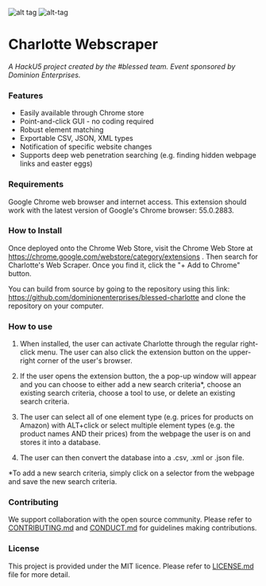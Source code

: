 
![alt tag](https://github.com/dominionenterprises/blessed-charlotte/blob/master/download.png)  ![alt-tag](https://github.com/dominionenterprises/blessed-charlotte/blob/master/charlotte.jpg)

# Charlotte Webscraper
*A HackU5 project created by the #blessed team. Event sponsored by Dominion Enterprises.*

### Features

 * Easily available through Chrome store
 * Point-and-click GUI - no coding required
 * Robust element matching
 * Exportable CSV, JSON, XML types
 * Notification of specific website changes
 * Supports deep web penetration searching (e.g. finding hidden webpage links and easter eggs)

### Requirements

Google Chrome web browser and internet access. This extension should work with the latest version of Google's Chrome browser: 55.0.2883. 

### How to Install

Once deployed onto the Chrome Web Store, visit the Chrome Web Store at https://chrome.google.com/webstore/category/extensions .
Then search for Charlotte's Web Scraper. Once you find it, click the "+ Add to Chrome" button.

You can build from source by going to the repository using this link: https://github.com/dominionenterprises/blessed-charlotte and clone the repository on your computer.

### How to use

 1. When installed, the user can activate Charlotte through the regular right-click menu. The user can also click the extension button on the upper-right corner of the user's browser.
 
 2.  If the user opens the extension button, the a pop-up window will appear and you can choose to either add a new search criteria*, choose an existing search criteria, choose a tool to use, or delete an existing search criteria.
 3. The user can select all of one element type (e.g. prices for products on Amazon) with ALT+click or select multiple element types    (e.g. the product names AND their prices) from the webpage the user is on and stores it into a database.
 4. The user can then convert the database into a .csv, .xml or .json file.
 
*To add a new search criteria, simply click on a selector from the webpage and save the new search criteria.

### Contributing

We support collaboration with the open source community. Please refer to [CONTRIBUTING.md](CONTRIBUTING.md) and [CONDUCT.md](CONDUCT.md) for guidelines making contributions.

### License

This project is provided under the MIT licence. Please refer to [LICENSE.md](LICENSE.md) file for more detail.
